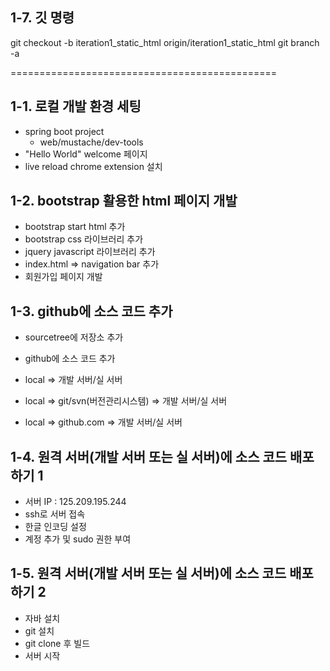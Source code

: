 ## 1-7. 깃 명령
git checkout -b iteration1_static_html origin/iteration1_static_html
git branch -a

==============================================
## 1-1. 로컬 개발 환경 세팅
* spring boot project
  * web/mustache/dev-tools
* "Hello World" welcome 페이지
* live reload chrome extension 설치

## 1-2. bootstrap 활용한 html 페이지 개발
* bootstrap start html 추가
* bootstrap css 라이브러리 추가
* jquery javascript 라이브러리 추가
* index.html => navigation bar 추가
* 회원가입 페이지 개발

## 1-3. github에 소스 코드 추가
* sourcetree에 저장소 추가
* github에 소스 코드 추가

* local => 개발 서버/실 서버
* local => git/svn(버전관리시스템) => 개발 서버/실 서버
* local => github.com => 개발 서버/실 서버

## 1-4. 원격 서버(개발 서버 또는 실 서버)에 소스 코드 배포하기 1
* 서버 IP : 125.209.195.244
* ssh로 서버 접속
* 한글 인코딩 설정
* 계정 추가 및 sudo 권한 부여

## 1-5. 원격 서버(개발 서버 또는 실 서버)에 소스 코드 배포하기 2
* 자바 설치
* git 설치
* git clone 후 빌드
* 서버 시작
